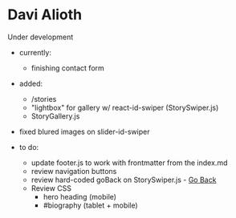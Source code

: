 # Davi Alioth

Under development

- currently:

  - finishing contact form

- added:
  - /stories
  - "lightbox" for gallery w/ react-id-swiper (StorySwiper.js)
  - StoryGallery.js
- fixed blured images on slider-id-swiper
- to do:
  - update footer.js to work with frontmatter from the index.md
  - review navigation buttons
  - review hard-coded goBack on StorySwiper.js - <a href="javascript:history.back()">Go Back</a>
  - Review CSS
    - hero heading (mobile)
    - #biography (tablet + mobile)
